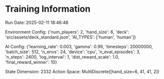 # Training Information

Run Date: 2025-02-11 18:46:48

Environment Config:
{'num_players': 2, 'hand_size': 6, 'deck': 'src/assets/deck_standard.json', 'AI_TYPES': ['human', 'human']}

AI Config:
{'learning_rate': 0.003, 'gamma': 0.99, 'timesteps': 20000000, 'batch_size': 512, 'n_envs': 24, 'device': 'cpu', 'n_eval_episodes': 3, 'n_steps': 2400, 'log_interval': 1, 'dist_reward_scale': 1.0, 'final_reward_winner': 10}

State Dimension: 2332
Action Space: MultiDiscrete([hand_size=6, 41, 41, 2])
